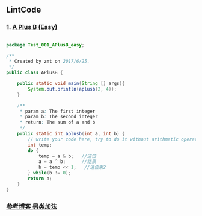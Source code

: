## LintCode
### 1. <a href="http://www.lintcode.com/problem/a-b-problem" target="_blank"> A Plus B (Easy) <a/>
    
```java

package Test_001_APlusB_easy;

/**
 * Created by zmt on 2017/6/25.
 */
public class APlusB {

    public static void main(String [] args){
        System.out.println(aplusb(2, 4));
    }

    /**
     * param a: The first integer
     * param b: The second integer
     * return: The sum of a and b
     */
    public static int aplusb(int a, int b) {
        // write your code here, try to do it without arithmetic operators.
        int temp;
        do {
            temp = a & b;   //进位
            a = a ^ b;      //结果
            b = temp << 1;   //进位乘2
        } while(b != 0);
        return a;
    }
}

```

### <a href="http://blog.csdn.net/zhumintao/article/details/53873025" target="_blank"> 参考博客 另类加法 </a>

